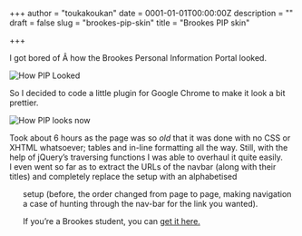 +++
author = "toukakoukan"
date = 0001-01-01T00:00:00Z
description = ""
draft = false
slug = "brookes-pip-skin"
title = "Brookes PIP skin"

+++

I got bored of Â how the Brookes Personal Information Portal looked.

![How PIP Looked](http://imgur.com/0jUGnl.jpg "How PIP looked")

So I decided to code a little plugin for Google Chrome to make it look a bit prettier.

![How PIP looks now](http://imgur.com/wvDh5l.jpg "How PIP looks now")

Took about 6 hours as the page was so *old* that it was done with no CSS or XHTML whatsoever; tables and in-line formatting all the way. Still, with the help of jQuery’s traversing functions I was able to overhaul it quite easily.  
 I even went so far as to extract the URLs of the navbar (along with their titles) and completely replace the <table> setup with an alphabetised <ul> setup (before, the order changed from page to page, making navigation a case of hunting through the nav-bar for the link you wanted).

If you’re a Brookes student, you can [get it here.](https://chrome.google.com/extensions/detail/mkpekmapcokdappehbpdnpngaffmglei "Brookes PIP Skin - Chrome Plugin")

